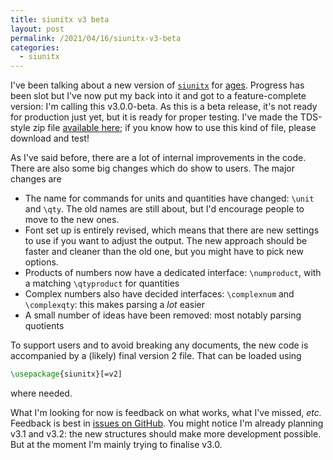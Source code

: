 ```yaml
---
title: siunitx v3 beta
layout: post
permalink: /2021/04/16/siunitx-v3-beta
categories:
  - siunitx
---
```


I've been talking about a new version of
[`siunitx`](https://ctan.org/pkg/siunitx) for
[ages](/2019/11/02/siunitx-v3-alpha-2/). Progress has been slot but I've now put
my back into it and got to a feature-complete version: I'm calling this
v3.0.0-beta. As this is a beta release, it's not ready for production just
yet, but it is ready for proper testing. I've made the TDS-style zip file
[available here](/uploads/2021/04/17/siunitx-v3.0.0-beta.tds.zip); if you
know how to use this kind of file, please download and test!

As I've said before, there are a lot of internal improvements in the code.
There are also some big changes which do show to users. The major changes
are

- The name for commands for units and quantities have changed:
  `\unit` and `\qty`. The old names are still about, but I'd encourage
  people to move to the new ones.
- Font set up is entirely revised, which means that there are new settings
  to use if you want to adjust the output. The new approach should be faster
  and cleaner than the old one, but you might have to pick new options.
- Products of numbers now have a dedicated interface: `\numproduct`, with
  a matching `\qtyproduct` for quantities
- Complex numbers also have decided interfaces: `\complexnum` and `\complexqty`:
  this makes parsing a _lot_ easier
- A small number of ideas have been removed: most notably parsing quotients

To support users and to avoid breaking any documents, the new code is
accompanied by a (likely) final version 2 file. That can be loaded using
```latex
\usepackage{siunitx}[=v2]
```
where needed.

What I'm looking for now is feedback on what works, what I've missed, _etc._
Feedback is best in [issues on
GitHub](https://github.com/josephwright/siunitx/issues). You might notice
I'm already planning v3.1 and v3.2: the new structures should make more
development possible. But at the moment I'm mainly trying to finalise
v3.0.
